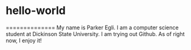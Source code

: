 # hello-world
==============
My name is Parker Egli. I am a computer science student at Dickinson State University. I am trying out Github. As of right now, I enjoy it!
